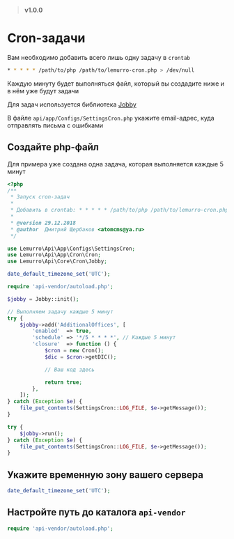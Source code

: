 > **v1.0.0**

# Cron-задачи
Вам необходимо добавить всего лишь одну задачу в `crontab`
```bash
* * * * * /path/to/php /path/to/lemurro-cron.php > /dev/null
```
Каждую минуту будет выполняться файл, который вы создадите ниже и в нём уже будут задачи

Для задач используется библиотека [Jobby](https://github.com/jobbyphp/jobby)

В файле `api/app/Configs/SettingsCron.php` укажите email-адрес, куда отправлять письма с ошибками

## Создайте php-файл
Для примера уже создана одна задача, которая выполняется каждые 5 минут
```php
<?php
/**
 * Запуск cron-задач
 *
 * Добавить в crontab: * * * * * /path/to/php /path/to/lemurro-cron.php > /dev/null
 *
 * @version 29.12.2018
 * @author  Дмитрий Щербаков <atomcms@ya.ru>
 */

use Lemurro\Api\App\Configs\SettingsCron;
use Lemurro\Api\App\Cron\Cron;
use Lemurro\Api\Core\Cron\Jobby;

date_default_timezone_set('UTC');

require 'api-vendor/autoload.php';

$jobby = Jobby::init();

// Выполняем задачу каждые 5 минут
try {
    $jobby->add('AdditionalOffices', [
        'enabled'  => true,
        'schedule' => '*/5 * * * *', // Каждые 5 минут
        'closure'  => function () {
            $cron = new Cron();
            $dic = $cron->getDIC();

            // Ваш код здесь

            return true;
        },
    ]);
} catch (Exception $e) {
    file_put_contents(SettingsCron::LOG_FILE, $e->getMessage());
}

try {
    $jobby->run();
} catch (Exception $e) {
    file_put_contents(SettingsCron::LOG_FILE, $e->getMessage());
}
```

## Укажите временную зону вашего сервера
```php
date_default_timezone_set('UTC');
```

## Настройте путь до каталога `api-vendor`
```php
require 'api-vendor/autoload.php';
```